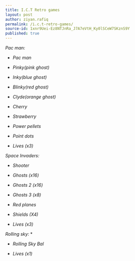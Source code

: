 ```yaml
---
title: I.C.T Retro games
layout: post
author: ziyan.rafiq
permalink: /i.c.t-retro-games/
source-id: 1xnr9Uei-Ez8NTJnRa_J7A7eVtH_Ky0lSCeW7SKznS9Y
published: true
---
```

*Pac man:*

* *Pac man*

* *Pinky(pink ghost)*

* *Inky(blue ghost)*

* *Blinky(red ghost)*

* *Clyde(orange ghost)*

* *Cherry*

* *Strawberry*

* *Power pellets*

* *Point dots*

* *Lives (x3)*

*Space Invaders:*

* *Shooter*

* *Ghosts (x16)*

* *Ghosts 2 (x16)*

* *Ghosts 3 (x8)*

* *Red planes*

* *Shields (X4)*

* *Lives (x3)*

*Rolling sky:*
*

* *Rolling Sky Bal*

* *Lives (x1)*


